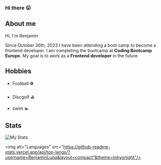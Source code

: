 ### Hi there :stuck_out_tongue:

## About me

Hi, I´m Benjamin

Since October 26th, 2023 I have been attending a boot camp to become a frontend developer. I am completing the bootcamp at **Coding Bootcamp Europe**.
My goal is to work as a __Frontend developer__ in the future.

## Hobbies
- Football :soccer:

- Discgolf :golf:

- swim :swimmer:

## Stats

<img alt="My Stats" src="https://github-readme-stats.vercel.app/api?username=BenjaminLupa&show_icons=true&theme=tokyonight"/>

<img alt="Languages" src="https://github-readme-stats.vercel.app/api/top-langs/?username=BenjaminLupa&layout=compact"&theme=tokyonight"/>
